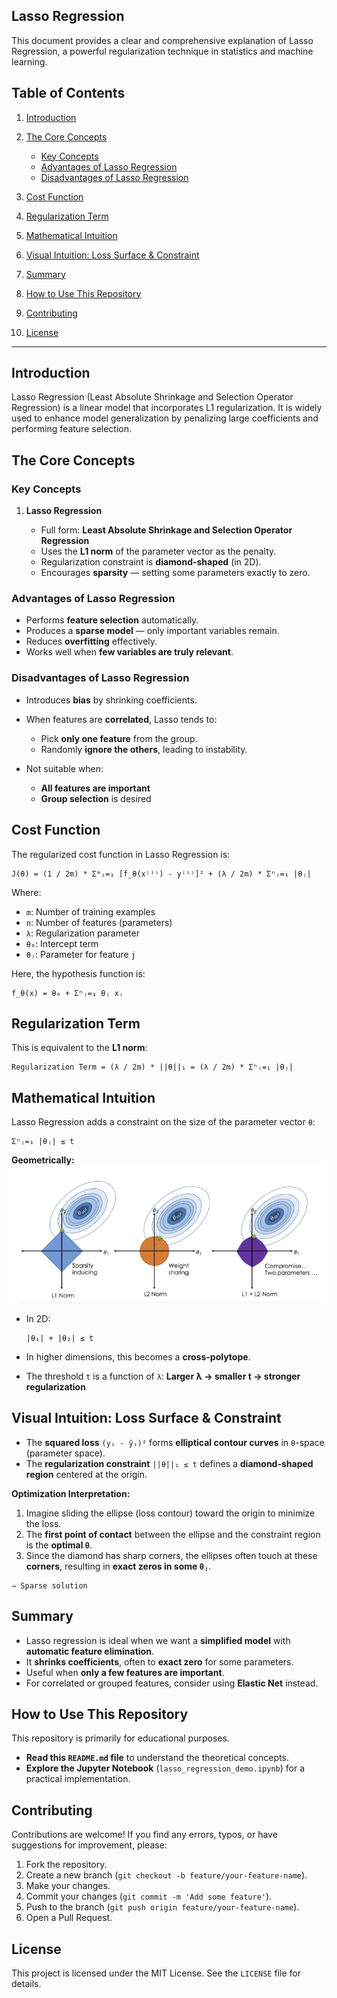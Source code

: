 ## Lasso Regression

This document provides a clear and comprehensive explanation of Lasso Regression, a powerful regularization technique in statistics and machine learning.

## Table of Contents

1. [Introduction](#introduction)
2. [The Core Concepts](#the-core-concepts)

   * [Key Concepts](#key-concepts)
   * [Advantages of Lasso Regression](#advantages-of-lasso-regression)
   * [Disadvantages of Lasso Regression](#disadvantages-of-lasso-regression)
3. [Cost Function](#cost-function)
4. [Regularization Term](#regularization-term)
5. [Mathematical Intuition](#mathematical-intuition)
6. [Visual Intuition: Loss Surface & Constraint](#visual-intuition-loss-surface--constraint)
7. [Summary](#summary)
8. [How to Use This Repository](#how-to-use-this-repository)
9. [Contributing](#contributing)
10. [License](#license)

---

## Introduction

Lasso Regression (Least Absolute Shrinkage and Selection Operator Regression) is a linear model that incorporates L1 regularization. It is widely used to enhance model generalization by penalizing large coefficients and performing feature selection.

## The Core Concepts

### Key Concepts

1. **Lasso Regression**

   * Full form: **Least Absolute Shrinkage and Selection Operator Regression**
   * Uses the **L1 norm** of the parameter vector as the penalty.
   * Regularization constraint is **diamond-shaped** (in 2D).
   * Encourages **sparsity** — setting some parameters exactly to zero.

### Advantages of Lasso Regression

* Performs **feature selection** automatically.
* Produces a **sparse model** — only important variables remain.
* Reduces **overfitting** effectively.
* Works well when **few variables are truly relevant**.

### Disadvantages of Lasso Regression

* Introduces **bias** by shrinking coefficients.
* When features are **correlated**, Lasso tends to:

  * Pick **only one feature** from the group.
  * Randomly **ignore the others**, leading to instability.
* Not suitable when:

  * **All features are important**
  * **Group selection** is desired

## Cost Function

The regularized cost function in Lasso Regression is:

```text
J(θ) = (1 / 2m) * Σᵐᵢ=₁ [f_θ(x⁽ⁱ⁾) - y⁽ⁱ⁾]² + (λ / 2m) * Σⁿⱼ=₁ |θⱼ|
```

Where:

* `m`: Number of training examples
* `n`: Number of features (parameters)
* `λ`: Regularization parameter
* `θ₀`: Intercept term
* `θⱼ`: Parameter for feature `j`

Here, the hypothesis function is:

```text
f_θ(x) = θ₀ + Σⁿⱼ=₁ θⱼ xⱼ
```

## Regularization Term

This is equivalent to the **L1 norm**:

```text
Regularization Term = (λ / 2m) * ||θ||₁ = (λ / 2m) * Σⁿⱼ=₁ |θⱼ|
```

## Mathematical Intuition


Lasso Regression adds a constraint on the size of the parameter vector `θ`:

```text
Σⁿⱼ=₁ |θⱼ| ≤ t
```

**Geometrically:**
![Ridge Plot](../regularization.png)

* In 2D:

  ```text
  |θ₁| + |θ₂| ≤ t
  ```

* In higher dimensions, this becomes a **cross-polytope**.

* The threshold `t` is a function of `λ`:
  **Larger λ → smaller t → stronger regularization**

## Visual Intuition: Loss Surface & Constraint

* The **squared loss** `(yᵢ - ŷᵢ)²` forms **elliptical contour curves** in `θ`-space (parameter space).
* The **regularization constraint** `||θ||₁ ≤ t` defines a **diamond-shaped region** centered at the origin.

**Optimization Interpretation:**

1. Imagine sliding the ellipse (loss contour) toward the origin to minimize the loss.
2. The **first point of contact** between the ellipse and the constraint region is the **optimal `θ`**.
3. Since the diamond has sharp corners, the ellipses often touch at these **corners**, resulting in **exact zeros in some `θⱼ`**.

```text
⇒ Sparse solution
```

## Summary

* Lasso regression is ideal when we want a **simplified model** with **automatic feature elimination**.
* It **shrinks coefficients**, often to **exact zero** for some parameters.
* Useful when **only a few features are important**.
* For correlated or grouped features, consider using **Elastic Net** instead.

## How to Use This Repository

This repository is primarily for educational purposes.

* **Read this `README.md` file** to understand the theoretical concepts.
* **Explore the Jupyter Notebook** (`lasso_regression_demo.ipynb`) for a practical implementation.

## Contributing

Contributions are welcome! If you find any errors, typos, or have suggestions for improvement, please:

1. Fork the repository.
2. Create a new branch (`git checkout -b feature/your-feature-name`).
3. Make your changes.
4. Commit your changes (`git commit -m 'Add some feature'`).
5. Push to the branch (`git push origin feature/your-feature-name`).
6. Open a Pull Request.

## License

This project is licensed under the MIT License. See the `LICENSE` file for details.
